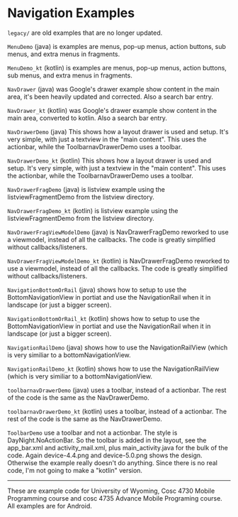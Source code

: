 Navigation Examples
==============

`legacy/` are old examples that are no longer updated.  

`MenuDemo` (java) is examples are menus, pop-up menus, action buttons, sub menus, and extra menus in fragments.

`MenuDemo_kt` (kotlin) is examples are menus, pop-up menus, action buttons, sub menus, and extra menus in fragments.

`NavDrawer` (java) was Google's drawer example show content in the main area, it's been heavily updated and corrected.  Also a search bar entry.

`NavDrawer_kt` (kotlin) was Google's drawer example show content in the main area, converted to kotlin.  Also a search bar entry.

`NavDrawerDemo` (java) This shows how a layout drawer is used and setup.  It's very simple, with just a textview in the "main content".  This uses the actionbar, while the ToolbarnavDrawerDemo uses a toolbar. 

`NavDrawerDemo_kt` (kotlin) This shows how a layout drawer is used and setup.  It's very simple, with just a textview in the "main content".  This uses the actionbar, while the ToolbarnavDrawerDemo uses a toolbar. 

`NavDrawerFragDemo` (java) is listview example using the listviewFragmentDemo from the listview directory. 

`NavDrawerFragDemo_kt` (kotlin) is listview example using the listviewFragmentDemo from the listview directory.   

`NavDrawerFragViewModelDemo` (java) is NavDrawerFragDemo reworked to use a viewmodel, instead of all the callbacks.  The code is greatly simplified without callbacks/listeners.

`NavDrawerFragViewModelDemo_kt` (kotlin) is NavDrawerFragDemo reworked to use a viewmodel, instead of all the callbacks.  The code is greatly simplified without callbacks/listeners.

`NavigationBottomOrRail` (java) shows how to setup to use the BottomNavigationView in portiat and use the NavigationRail when it in landscape (or just a bigger screen).  

`NavigationBottomOrRail_kt` (kotlin) shows how to setup to use the BottomNavigationView in portiat and use the NavigationRail when it in landscape (or just a bigger screen).  


`NavigationRailDemo` (java) shows how to use the NavigationRailView (which is very similiar to a bottomNavigationView.

`NavigationRailDemo_kt` (kotlin) shows how to use the NavigationRailView (which is very similiar to a bottomNavigationView.

`toolbarnavDrawerDemo`  (java) uses a toolbar, instead of a actionbar.  The rest of the code is the same as the NavDrawerDemo. 

`toolbarnavDrawerDemo_kt` (kotlin) uses a toolbar, instead of a actionbar.  The rest of the code is the same as the NavDrawerDemo.

`ToolbarDemo` use a toolbar and not a actionbar.  The style is DayNight.NoActionBar. So the toolbar is added in the layout, see the app_bar.xml and activity_mail.xml, plus main_activity.java for the bulk of the code.  Again device-4.4.png and device-5.0.png shows the design.  Otherwise the example really doesn't do anything.  Since there is no real code, I'm not going to make a "kotlin" version.

---

These are example code for University of Wyoming, Cosc 4730 Mobile Programming course and cosc 4735 Advance Mobile Programing course. 
All examples are for Android.